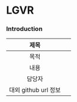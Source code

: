 # LGVR

### Introduction
| 제목 |   |
|:---:|:---|
| 목적 |   |
| 내용 |   |
| 담당자 |  |
| 대외 github url 정보 |  |
